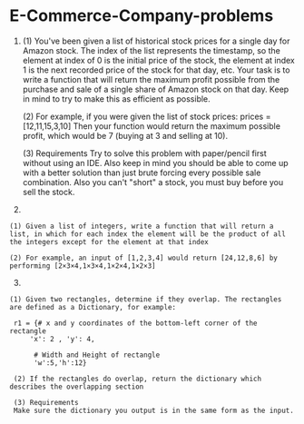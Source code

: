 # E-Commerce-Company-problems

1. 
    (1) You've been given a list of historical stock prices for a single day for Amazon stock. The index of the list represents the             timestamp, so the element at index of 0 is the initial price of the stock, the element at index 1 is the next recorded price of the         stock for that day, etc. Your task is to write a function that will return the maximum profit possible from the purchase and sale of a     single share of Amazon stock on that day. Keep in mind to try to make this as efficient as possible.

    (2) For example, if you were given the list of stock prices:     prices = [12,11,15,3,10]
    Then your function would return the maximum possible profit, which would be 7 (buying at 3 and selling at 10).

    (3) Requirements
    Try to solve this problem with paper/pencil first without using an IDE. Also keep in mind you should be able to come up with a better       solution than just brute forcing every possible sale combination. Also you can't "short" a stock, you must buy before you sell the         stock.
    
2. 

    (1) Given a list of integers, write a function that will return a list, in which for each index the element will be the product of all     the integers except for the element at that index

    (2) For example, an input of [1,2,3,4] would return [24,12,8,6] by performing [2×3×4,1×3×4,1×2×4,1×2×3]
    
3. 

    (1) Given two rectangles, determine if they overlap. The rectangles are defined as a Dictionary, for example:

     r1 = {# x and y coordinates of the bottom-left corner of the rectangle
         'x': 2 , 'y': 4,
         
          # Width and Height of rectangle
          'w':5,'h':12}

     (2) If the rectangles do overlap, return the dictionary which describes the overlapping section

     (3) Requirements
     Make sure the dictionary you output is in the same form as the input.
